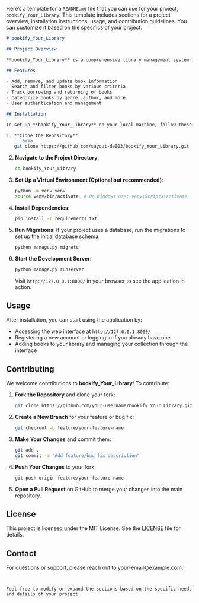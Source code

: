 Here’s a template for a `README.md` file that you can use for your project, `bookify_Your_Library`. This template includes sections for a project overview, installation instructions, usage, and contribution guidelines. You can customize it based on the specifics of your project.

```markdown
# bookify_Your_Library

## Project Overview

**bookify_Your_Library** is a comprehensive library management system designed to help you organize, track, and manage your book collection. Whether you're a bibliophile with an extensive collection or just starting, this tool provides a user-friendly interface to keep everything in order.

## Features

- Add, remove, and update book information
- Search and filter books by various criteria
- Track borrowing and returning of books
- Categorize books by genre, author, and more
- User authentication and management

## Installation

To set up **bookify_Your_Library** on your local machine, follow these steps:

1. **Clone the Repository**:
   ```bash
   git clone https://github.com/sayout-de003/bookify_Your_Library.git
   ```

2. **Navigate to the Project Directory**:
   ```bash
   cd bookify_Your_Library
   ```

3. **Set Up a Virtual Environment (Optional but recommended)**:
   ```bash
   python -m venv venv
   source venv/bin/activate  # On Windows use: venv\Scripts\activate
   ```

4. **Install Dependencies**:
   ```bash
   pip install -r requirements.txt
   ```

5. **Run Migrations**:
   If your project uses a database, run the migrations to set up the initial database schema.
   ```bash
   python manage.py migrate
   ```

6. **Start the Development Server**:
   ```bash
   python manage.py runserver
   ```

   Visit `http://127.0.0.1:8000/` in your browser to see the application in action.

## Usage

After installation, you can start using the application by:

- Accessing the web interface at `http://127.0.0.1:8000/`
- Registering a new account or logging in if you already have one
- Adding books to your library and managing your collection through the interface

## Contributing

We welcome contributions to **bookify_Your_Library**! To contribute:

1. **Fork the Repository** and clone your fork:
   ```bash
   git clone https://github.com/your-username/bookify_Your_Library.git
   ```

2. **Create a New Branch** for your feature or bug fix:
   ```bash
   git checkout -b feature/your-feature-name
   ```

3. **Make Your Changes** and commit them:
   ```bash
   git add .
   git commit -m "Add feature/bug fix description"
   ```

4. **Push Your Changes** to your fork:
   ```bash
   git push origin feature/your-feature-name
   ```

5. **Open a Pull Request** on GitHub to merge your changes into the main repository.

## License

This project is licensed under the MIT License. See the [LICENSE](LICENSE) file for details.

## Contact

For questions or support, please reach out to [your-email@example.com](mailto:desayantan1947@gmail.com).

```


Feel free to modify or expand the sections based on the specific needs and details of your project.
